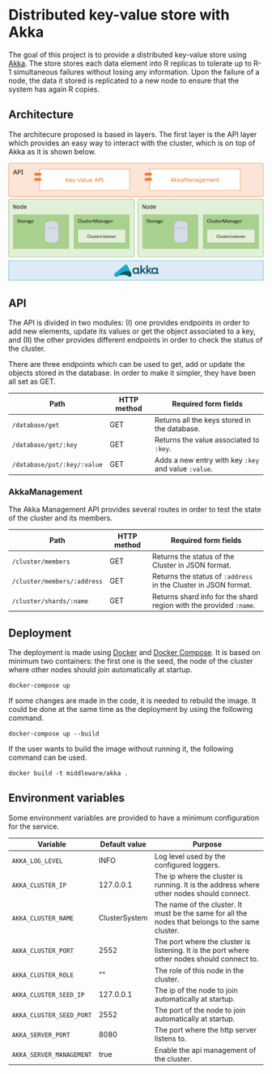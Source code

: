 # Distributed key-value store with Akka

The goal of this project is to provide a distributed key-value store using [Akka](https://akka.io/). The store stores each data element into R replicas to tolerate up to R-1 simultaneous failures without losing any information. Upon the failure of a node, the data it stored is replicated to a new node to ensure that the system has again R copies.

## Architecture

The architecure proposed is based in layers. The first layer is the API layer which provides an easy way to interact with the cluster, which is on top of Akka as it is shown below.

![Akka architecture](docs/arch.png)

## API

The API is divided in two modules: (I) one provides endpoints in order to add new elements, update its values or get the object associated to a key, and (II) the other provides different endpoints in order to check the status of the cluster.

There are three endpoints which can be used to get, add or update the objects stored in the database. In order to make it simpler, they have been all set as GET.

| Path | HTTP method | Required form fields |
| ---- | ----------- | -------------------- |
| `/database/get` | GET | Returns all the keys stored in the database. |
| `/database/get/:key` | GET | Returns the value associated to `:key`. |
| `/database/put/:key/:value` | GET | Adds a new entry with key `:key` and value `:value`. |

### AkkaManagement

The Akka Management API provides several routes in order to test the state of the cluster and its members.

| Path | HTTP method | Required form fields |
| ---- | ----------- | -------------------- |
| `/cluster/members` | GET | Returns the status of the Cluster in JSON format. |
| `/cluster/members/:address` | GET | Returns the status of `:address` in the Cluster in JSON format. |
| `/cluster/shards/:name` | GET | Returns shard info for the shard region with the provided `:name`. |

## Deployment

The deployment is made using [Docker](https://docs.docker.com/engine/docker-overview/) and
[Docker Compose](https://docs.docker.com/compose/). It is based on minimum two containers: the
first one is the seed, the node of the cluster where other nodes should join automatically at startup.

```shell
docker-compose up
```

If some changes are made in the code, it is needed to rebuild the image. It could be done
at the same time as the deployment by using the following command.

```shell
docker-compose up --build
```

If the user wants to build the image without running it, the following command can be used.

```shell
docker build -t middleware/akka .
```

## Environment variables

Some environment variables are provided to have a minimum configuration for the service.

| Variable | Default value | Purpose |
| -------- | ------------- | ------- |
| `AKKA_LOG_LEVEL`         | INFO          | Log level used by the configured loggers. |
| `AKKA_CLUSTER_IP`        | 127.0.0.1     | The ip where the cluster is running. It is the address where other nodes should connect. |
| `AKKA_CLUSTER_NAME`      | ClusterSystem | The name of the cluster. It must be the same for all the nodes that belongs to the same cluster. |
| `AKKA_CLUSTER_PORT`      | 2552          | The port where the cluster is listening. It is the port where other nodes should connect to. |
| `AKKA_CLUSTER_ROLE`      | ""            | The role of this node in the cluster. |
| `AKKA_CLUSTER_SEED_IP`   | 127.0.0.1     | The ip of the node to join automatically at startup. |
| `AKKA_CLUSTER_SEED_PORT` | 2552          | The port of the node to join automatically at startup. |
| `AKKA_SERVER_PORT`       | 8080          | The port where the http server listens to. |
| `AKKA_SERVER_MANAGEMENT` | true          |Enable the api management of the cluster.  |
